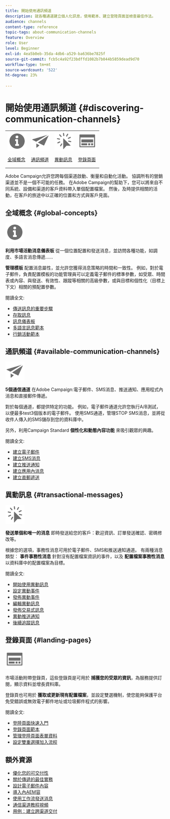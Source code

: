 ```yaml
---
title: 開始使用通訊頻道
description: 就各種通道建立個人化訊息，使用範本、建立登陸頁面並檢查最佳作法。
audience: channels
content-type: reference
topic-tags: about-communication-channels
feature: Overview
role: User
level: Beginner
exl-id: 4ea5b0eb-35da-4db6-a529-ba636be7825f
source-git-commit: fcb5c4a92f23bdffd1082b7b044b5859dead9d70
workflow-type: tm+mt
source-wordcount: '522'
ht-degree: 23%

---
```


# 開始使用通訊頻道 {#discovering-communication-channels}

<table>
<tr>
<td><img src="assets/do-not-localize/icon_concepts.svg" width="60px"><p><a href="#global-concepts">全域概念</a></p></td>
<td><img src="assets/do-not-localize/icon_channels.svg" width="60px"><p><a href="#available-communication-channels">通訊頻道</a></p></td>
<td><img src="assets/do-not-localize/icon_transactional.svg" width="60px"><p><a href="#transactional-messages">異動訊息</a></p></td>
<td><img src="assets/do-not-localize/icon_landing.svg" width="60px"><p><a href="#landing-pages">登錄頁面</a></p></td></tr>
</table>

Adobe Campaign允許您跨每個渠道啟動、衡量和自動化活動。
協調所有的營銷渠道並不是一個不可能的任務。 在Adobe Campaign的幫助下，您可以將來自不同系統、設備和渠道的客戶資料帶入單個配置檔案。 然後，及時提供相關的活動，在客戶的旅途中以正確的位置和方式與客戶見面。

## 全域概念 {#global-concepts}

<img src="assets/do-not-localize/icon_concepts.svg" width="60px">

**利用市場活動消息儀表板** 從一個位置配置和發送消息，並訪問各種功能，如調度、多語言消息傳遞……

**管理模板** 配置消息屬性，並允許您獲得消息策略的時間和一致性。 例如，對於電子郵件，負責配置模板的功能管理員可以定義電子郵件的標準參數，如受眾、時間表或內容、與發送、有效性、跟蹤等相關的高級參數，或與目標和個性化（目標上下文）相關的預配置參數。

閱讀全文:

* [傳送訊息的重要步驟](../../channels/using/key-steps-to-send-a-message.md)
* [存取訊息](../../channels/using/accessing-messages.md)
* [訊息儀表板](../../channels/using/message-dashboard.md)
* [多語言訊息範本](../../channels/using/multilingual-messages-template.md)
* [行銷活動範本](../../start/using/marketing-activity-templates.md)

## 通訊頻道 {#available-communication-channels}

<img src="assets/do-not-localize/icon_channels.svg"  width="60px">

**5個通信通道** 在Adobe Campaign:電子郵件、SMS消息、推送通知、應用程式內消息和直接郵件傳遞。

對於每個通道，都提供特定的功能。 例如，電子郵件通道允許您執行A/B測試，以便最多test3個版本的電子郵件。 使用SMS通道，管理STOP SMS消息，並將從收件人傳入的SMS儲存到您的資料庫中。

另外，利用Campaign Standard **個性化和動態內容功能** 來吸引觀眾的興趣。

閱讀全文:

* [建立電子郵件](../../channels/using/about-emails.md)
* [建立SMS消息](../../channels/using/about-sms-messages.md)
* [建立推送通知](../../channels/using/about-push-notifications.md)
* [建立應用內消息](../../channels/using/about-in-app-messaging.md)
* [建立直郵遞送](../../channels/using/about-direct-mail.md)

## 異動訊息 {#transactional-messages}

<img src="assets/do-not-localize/icon_transactional.svg" width="60px">

**發送單個和唯一的消息** 即時發送給您的客戶：歡迎資訊、訂單發送確認、密碼修改等。

根據您的選項，事務性消息可用於電子郵件、SMS和推送通知通道。 有兩種消息類型： **事件事務性消息** 針對沒有配置檔案資訊的事件，以及 **配置檔案事務性消息** 以資料庫中的配置檔案為目標。

閱讀全文:

* [開始使用異動訊息](../../channels/using/getting-started-with-transactional-msg.md)
* [設定異動事件](../../channels/using/configuring-transactional-event.md)
* [發佈異動事件](../../channels/using/publishing-transactional-event.md)
* [編輯異動訊息](../../channels/using/editing-transactional-message.md)
* [發佈交易式訊息](../../channels/using/publishing-transactional-message.md)
* [異動推送通知](../../channels/using/transactional-push-notifications.md)
* [後續追蹤訊息](../../channels/using/follow-up-messages.md)

## 登錄頁面 {#landing-pages}

<img src="assets/do-not-localize/icon_landing.svg" width="60px">

市場活動附帶登錄頁，這些登錄頁是可用於 **捕獲您的受眾的資訊**，為服務提供訂閱，顯示資料並增長資料庫。

登錄頁也可用於 **獲取或更新現有配置檔案**，並設定雙選機制，使您能夠保護平台免受錯誤或無效電子郵件地址或垃圾郵件程式的影響。

閱讀全文:

* [登陸頁面快速入門](../../channels/using/getting-started-with-landing-pages.md)
* [登錄頁面範本](../../channels/using/landing-page-templates.md)
* [管理登陸頁面表單資料](../../channels/using/managing-landing-page-form-data.md)
* [設定雙重選擇加入流程](../../channels/using/setting-up-a-double-opt-in-process.md)

## 額外資源

* [優化您的可交付性](../../sending/using/about-deliverability.md)
* [關於傳遞的最佳實務](../../sending/using/delivery-best-practices.md)
* [設計電子郵件內容](../../designing/using/designing-content-in-adobe-campaign.md)
* [導入內AEM容](../../integrating/using/creating-email-experience-manager.md)
* [使用工作流發送消息](../../automating/using/about-channel-activities.md)
* [通信渠道教程視頻](https://experienceleague.adobe.com/docs/campaign-standard-learn/tutorials/communication-channels/email/create-email-from-homepage.html?lang=zh-Hant)
* [用例：建立跨渠道交付](../../automating/using/workflow-cross-channel-delivery.md)
